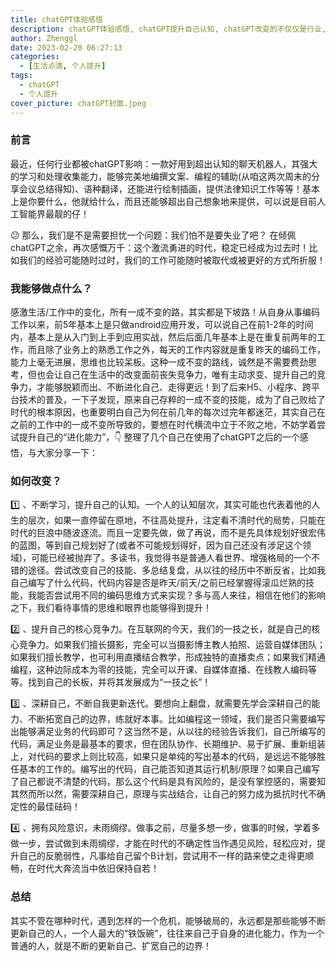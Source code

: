 ```yaml
---
title: chatGPT体验感悟
description: chatGPT体验感悟, chatGPT提升自己认知, chatGPT改变的不仅仅是行业, 更重要的是自己的认知
author: Zhenggl
date: 2023-02-20 06:27:13
categories:
  - [生活点滴, 个人提升]
tags:
  - chatGPT
  - 个人提升
cover_picture: chatGPT封面.jpeg
---
```

### 前言
最近，任何行业都被chatGPT影响：一款好用到超出认知的聊天机器人，其强大的学习和处理收集能力，能够完美地编撰文案、编程的辅助(从咱这两次周末的分享会议总结得知)、语种翻译，还能进行绘制插画，提供法律知识工作等等！基本上是你要什么，他就给什么，而且还能够超出自己想象地来提供，可以说是目前人工智能界最靓的仔！

:confused: 那么，我们是不是需要担忧一个问题：我们怕不是要失业了吧？
在倾佩chatGPT之余，再次感慨万千：这个激流勇进的时代，稳定已经成为过去时！比如我们的经验可能随时过时，我们的工作可能随时被取代或被更好的方式所折服！

### 我能够做点什么？
感激生活/工作中的变化，所有一成不变的路，其实都是下坡路！从自身从事编码工作以来，前5年基本上是只做android应用开发，可以说自己在前1-2年的时间内，基本上是从入门到上手到应用实战，然后后面几年基本上是在重复前两年的工作，而且除了业务上的熟悉工作之外，每天的工作内容就是重复昨天的编码工作，能力上毫无进展，思维也比较呆板。这种一成不变的路线，诚然是不需要费劲思考，但也会让自己在生活中的改变面前丧失竞争力，唯有主动求变、提升自己的竞争力，才能够脱颖而出、不断进化自己、走得更远！到了后来H5、小程序、跨平台技术的普及，一下子发现，原来自己存粹的一成不变的技能，成为了自己败给了时代的根本原因，也重要明白自己为何在前几年的每次过完年都迷茫，其实自己在之前的工作中的一成不变所导致的，要想在时代横流中立于不败之地，不妨学着尝试提升自己的“进化能力”，:point_down: 整理了几个自己在使用了chatGPT之后的一个感悟，与大家分享一下：

### 如何改变？
:one: 、不断学习，提升自己的认知。一个人的认知层次，其实可能也代表着他的人生的层次，如果一直停留在原地，不往高处提升，注定看不清时代的局势，只能在时代的巨浪中随波逐流。而且一定要先做，做了再说，而不是先具体规划好很宏伟的蓝图，等到自己规划好了(或者不可能规划得好，因为自己还没有涉足这个领域)，可能已经被抛弃了。多读书，我觉得书是普通人看世界、增强格局的一个不错的途径。尝试改变自己的技能、多总结复盘，从以往的经历中不断反省，比如我自己编写了什么代码，代码内容是否是昨天/前天/之前已经掌握得滚瓜烂熟的技能，我能否尝试用不同的编码思维方式来实现？多与高人来往，相信在他们的影响之下，我们看待事情的思维和眼界也能够得到提升！

:two: 、提升自己的核心竞争力。在互联网的今天，我们的一技之长，就是自己的核心竞争力。如果我们擅长摄影，完全可以当摄影博主教人拍照、运营自媒体团队；如果我们擅长教学，也可利用直播结合教学，形成独特的直播卖点；如果我们精通编程，这种边际成本为零的技能，完全可以开课、自媒体直播、在线教人编码等等。找到自己的长板，并将其发展成为“一技之长”！

:three: 、深耕自己，不断自我更新迭代。要想向上翻盘，就需要先学会深耕自己的能力、不断拓宽自己的边界，练就好本事。比如编程这一领域，我们是否只需要编写出能够满足业务的代码即可？这当然不是，从以往的经验告诉我们，自己所编写的代码，满足业务是最基本的要求，但在团队协作、长期维护、易于扩展、重新组装上，对代码的要求上则比较高，如果只是单纯的写出基本的代码，是远远不能够胜任基本的工作的。编写出的代码，自己能否知道其运行机制/原理？如果自己编写了自己都说不清楚的代码，那么这个代码是具有风险的，是没有掌控感的，需要知其然而所以然，需要深耕自己，原理与实战结合，让自己的努力成为抵抗时代不确定性的最佳砝码！

:four: 、拥有风险意识，未雨绸缪。做事之前，尽量多想一步，做事的时候，学着多做一步，尝试做到未雨绸缪，才能在时代的不确定性当作遇见风险，轻松应对，提升自己的反脆弱性，凡事给自己留个B计划，尝试用不一样的路来使之走得更顺畅，在时代大奔流当中依旧保持自若！

### 总结
其实不管在哪种时代，遇到怎样的一个危机，能够破局的，永远都是那些能够不断更新自己的人，一个人最大的“铁饭碗”，往往来自己于自身的进化能力，作为一个普通的人，就是不断的更新自己、扩宽自己的边界！
